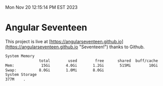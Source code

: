 Mon Nov 20 12:15:14 PM EST 2023

# Angular Seventeen


This project is live at [https://angularseventeen.github.io](https://angularseventeen.github.io "Seventeen!") thanks to Github.

```bash
System Memory
               total        used        free      shared  buff/cache   available
Mem:            15Gi       4.0Gi       1.2Gi       515Mi        10Gi        11Gi
Swap:          8.0Gi       1.0Mi       8.0Gi
System Storage
377M	.
